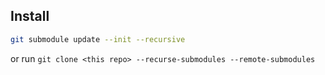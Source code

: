 ## Install

```bash
git submodule update --init --recursive
```
or run `git clone <this repo> --recurse-submodules --remote-submodules`